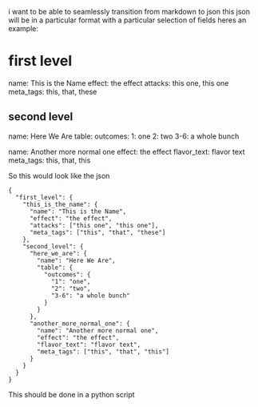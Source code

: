 i want to be able to seamlessly transition from markdown to json
this json will be in a particular format with a particular selection of fields
heres an example:

# first level

name: This is the Name
effect: the effect
attacks: this one, this one
meta_tags: this, that, these

## second level

name: Here We Are
table: 
outcomes: 
1: one
2: two
3-6: a whole bunch

name: Another more normal one
effect: the effect
flavor_text: flavor text
meta_tags: this, that, this

So this would look like the json
```{json}
{
  "first_level": {
    "this_is_the_name": {
      "name": "This is the Name",
      "effect": "the effect",
      "attacks": ["this one", "this one"],
      "meta_tags": ["this", "that", "these"]
    },
    "second_level": {
      "here_we_are": {
        "name": "Here We Are",
        "table": {
          "outcomes": {
            "1": "one",
            "2": "two",
            "3-6": "a whole bunch"
          }
        }
      },
      "another_more_normal_one": {
        "name": "Another more normal one",
        "effect": "the effect",
        "flavor_text": "flavor text",
        "meta_tags": ["this", "that", "this"]
      }
    }
  }
}
```

This should be done in a python script